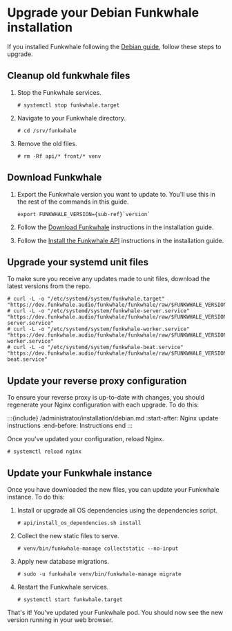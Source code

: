 # Upgrade your Debian Funkwhale installation

If you installed Funkwhale following the [Debian guide](../installation/debian.md), follow these steps to upgrade.

## Cleanup old funkwhale files

1. Stop the Funkwhale services.

   ```console
   # systemctl stop funkwhale.target
   ```

2. Navigate to your Funkwhale directory.

   ```console
   # cd /srv/funkwhale
   ```

3. Remove the old files.

   ```console
   # rm -Rf api/* front/* venv
   ```

## Download Funkwhale

1. Export the Funkwhale version you want to update to. You'll use this in the rest of the commands in this guide.

   ```{parsed-literal}
   export FUNKWHALE_VERSION={sub-ref}`version`
   ```

2. Follow the [Download Funkwhale](../installation/debian.md#3-download-funkwhale) instructions in the installation guide.
3. Follow the [Install the Funkwhale API](../installation/debian.md#4-install-the-funkwhale-api) instructions in the installation guide.

## Upgrade your systemd unit files

To make sure you receive any updates made to unit files, download the latest versions from the repo.

```console
# curl -L -o "/etc/systemd/system/funkwhale.target" "https://dev.funkwhale.audio/funkwhale/funkwhale/raw/$FUNKWHALE_VERSION/deploy/funkwhale.target"
# curl -L -o "/etc/systemd/system/funkwhale-server.service" "https://dev.funkwhale.audio/funkwhale/funkwhale/raw/$FUNKWHALE_VERSION/deploy/funkwhale-server.service"
# curl -L -o "/etc/systemd/system/funkwhale-worker.service" "https://dev.funkwhale.audio/funkwhale/funkwhale/raw/$FUNKWHALE_VERSION/deploy/funkwhale-worker.service"
# curl -L -o "/etc/systemd/system/funkwhale-beat.service" "https://dev.funkwhale.audio/funkwhale/funkwhale/raw/$FUNKWHALE_VERSION/deploy/funkwhale-beat.service"
```

## Update your reverse proxy configuration

To ensure your reverse proxy is up-to-date with changes, you should regenerate your Nginx configuration with each upgrade. To do this:

:::{include} /administrator/installation/debian.md
:start-after: Nginx update instructions
:end-before: Instructions end
:::

Once you've updated your configuration, reload Nginx.

```console
# systemctl reload nginx
```

## Update your Funkwhale instance

Once you have downloaded the new files, you can update your Funkwhale instance. To do this:

1. Install or upgrade all OS dependencies using the dependencies script.

   ```console
   # api/install_os_dependencies.sh install
   ```

2. Collect the new static files to serve.

   ```console
   # venv/bin/funkwhale-manage collectstatic --no-input
   ```

3. Apply new database migrations.

   ```console
   # sudo -u funkwhale venv/bin/funkwhale-manage migrate
   ```

4. Restart the Funkwhale services.

   ```console
   # systemctl start funkwhale.target
   ```

That's it! You've updated your Funkwhale pod. You should now see the new version running in your web browser.

